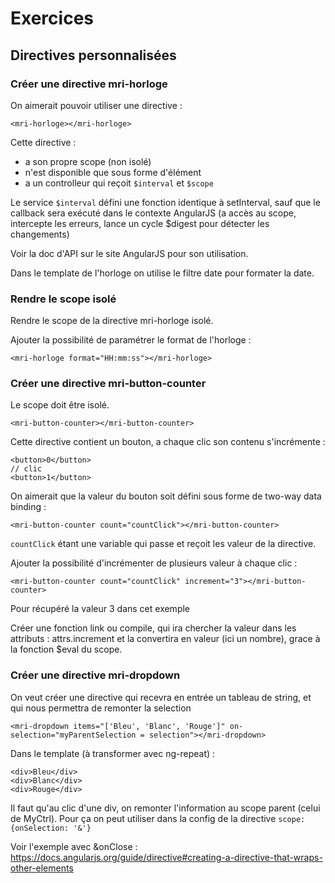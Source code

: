 # Exercices

## Directives personnalisées

### Créer une directive mri-horloge

On aimerait pouvoir utiliser une directive :

```
<mri-horloge></mri-horloge>
```

Cette directive :

* a son propre scope (non isolé)
* n'est disponible que sous forme d'élément
* a un controlleur qui reçoit `$interval` et `$scope`

Le service `$interval` défini une fonction identique à setInterval, sauf que le callback sera exécuté dans le contexte AngularJS (a accès au scope, intercepte les erreurs, lance un cycle $digest pour détecter les changements)

Voir la doc d'API sur le site AngularJS pour son utilisation.

Dans le template de l'horloge on utilise le filtre date pour formater la date.

### Rendre le scope isolé

Rendre le scope de la directive mri-horloge isolé.

Ajouter la possibilité de paramétrer le format de l'horloge :

```
<mri-horloge format="HH:mm:ss"></mri-horloge>
```

### Créer une directive mri-button-counter

Le scope doit être isolé.

```
<mri-button-counter></mri-button-counter>
```

Cette directive contient un bouton, a chaque clic son contenu s'incrémente :

```
<button>0</button>
// clic
<button>1</button>
```

On aimerait que la valeur du bouton soit défini sous forme de two-way data binding : 

```
<mri-button-counter count="countClick"></mri-button-counter>
```

`countClick` étant une variable qui passe et reçoit les valeur de la directive.

Ajouter la possibilité d'incrémenter de plusieurs valeur à chaque clic :

```
<mri-button-counter count="countClick" increment="3"></mri-button-counter>
```

Pour récupéré la valeur 3 dans cet exemple

Créer une fonction link ou compile, qui ira chercher la valeur dans les attributs : attrs.increment et la convertira en valeur (ici un nombre), grace à la fonction $eval du scope.

### Créer une directive mri-dropdown

On veut créer une directive qui recevra en entrée un tableau de string, et qui nous permettra de remonter la selection

```
<mri-dropdown items="['Bleu', 'Blanc', 'Rouge']" on-selection="myParentSelection = selection"></mri-dropdown>
```

Dans le template (à transformer avec ng-repeat) :

```
<div>Bleu</div>
<div>Blanc</div>
<div>Rouge</div>
```

Il faut qu'au clic d'une div, on remonter l'information au scope parent (celui de MyCtrl).
Pour ça on peut utiliser dans la config de la directive `scope: {onSelection: '&'}`

Voir l'exemple avec &onClose :
https://docs.angularjs.org/guide/directive#creating-a-directive-that-wraps-other-elements

